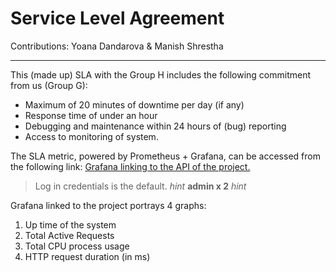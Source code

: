 # Service Level Agreement

Contributions:  Yoana Dandarova & Manish Shrestha


----------


This (made up) SLA with the Group H includes the following commitment from us (Group G):

 - Maximum of 20 minutes of downtime per day (if any)
 - Response time of under an hour
 - Debugging and maintenance within 24 hours of (bug) reporting
 - Access to monitoring of system.

The SLA metric, powered by Prometheus + Grafana, can be accessed from the following link:
[Grafana linking to the API of the project.](http://188.226.163.242:4000/dashboard/db/nodeapi-monitoring?from=1510112371364&to=1510173614756&orgId=1)

> Log in credentials is the default. *hint* **admin x 2** *hint*

Grafana linked to the project portrays 4 graphs:

 1. Up time of the system
 2. Total Active Requests
 3. Total CPU process usage
 4. HTTP request duration (in ms)
